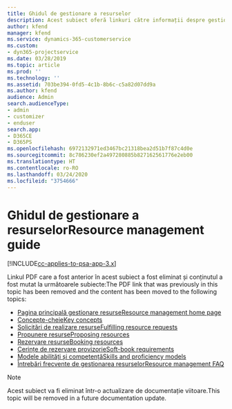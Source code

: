 ```yaml
---
title: Ghidul de gestionare a resurselor
description: Acest subiect oferă linkuri către informații despre gestionarea resurselor în Project Service Automation
author: kfend
manager: kfend
ms.service: dynamics-365-customerservice
ms.custom:
- dyn365-projectservice
ms.date: 03/28/2019
ms.topic: article
ms.prod: ''
ms.technology: ''
ms.assetid: 703be394-0fd5-4c1b-8b6c-c5a82d07dd9a
ms.author: kfend
audience: Admin
search.audienceType:
- admin
- customizer
- enduser
search.app:
- D365CE
- D365PS
ms.openlocfilehash: 6972132971ed3467bc21318bea2d51b7f87c4d0e
ms.sourcegitcommit: 8c786230ef2a497280885b827162561776e2eb00
ms.translationtype: HT
ms.contentlocale: ro-RO
ms.lasthandoff: 03/24/2020
ms.locfileid: "3754666"
---
```

# <a name="resource-management-guide"></a><span data-ttu-id="74926-103">Ghidul de gestionare a resurselor</span><span class="sxs-lookup"><span data-stu-id="74926-103">Resource management guide</span></span>

[!INCLUDE[cc-applies-to-psa-app-3.x](../../includes/cc-applies-to-psa-app-3x.md)]

<span data-ttu-id="74926-104">Linkul PDF care a fost anterior în acest subiect a fost eliminat și conținutul a fost mutat la următoarele subiecte:</span><span class="sxs-lookup"><span data-stu-id="74926-104">The PDF link that was previously in this topic has been removed and the content has been moved to the following topics:</span></span>

- [<span data-ttu-id="74926-105">Pagina principală gestionare resurse</span><span class="sxs-lookup"><span data-stu-id="74926-105">Resource management home page</span></span>](../resource-management-home-page.md)
- [<span data-ttu-id="74926-106">Concepte-cheie</span><span class="sxs-lookup"><span data-stu-id="74926-106">Key concepts</span></span>](../reports-key-concepts.md)
- [<span data-ttu-id="74926-107">Solicitări de realizare resurse</span><span class="sxs-lookup"><span data-stu-id="74926-107">Fulfilling resource requests</span></span>](../resource-management-fulfill-requests.md)
- [<span data-ttu-id="74926-108">Propunere resurse</span><span class="sxs-lookup"><span data-stu-id="74926-108">Proposing resources</span></span>](../resource-management-propose-resources.md)
- [<span data-ttu-id="74926-109">Rezervare resurse</span><span class="sxs-lookup"><span data-stu-id="74926-109">Booking resources</span></span>](../resource-management-book-resources-scheduleboard.md)
- [<span data-ttu-id="74926-110">Cerințe de rezervare provizorie</span><span class="sxs-lookup"><span data-stu-id="74926-110">Soft-book requirements</span></span>](../resource-management-softbook-requirements.md)
- [<span data-ttu-id="74926-111">Modele abilități și competență</span><span class="sxs-lookup"><span data-stu-id="74926-111">Skills and proficiency models</span></span>](../resource-management-skills-proficiency.md)
- [<span data-ttu-id="74926-112">Întrebări frecvente de gestionarea resurselor</span><span class="sxs-lookup"><span data-stu-id="74926-112">Resource management FAQ</span></span>](../resource-management-faq.md)

> [!NOTE]
> <span data-ttu-id="74926-113">Acest subiect va fi eliminat într-o actualizare de documentație viitoare.</span><span class="sxs-lookup"><span data-stu-id="74926-113">This topic will be removed in a future documentation update.</span></span> 
